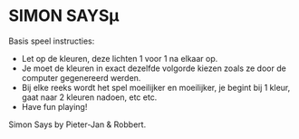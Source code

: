 # SIMON SAYSµ

Basis speel instructies:

-   Let op de kleuren, deze lichten 1 voor 1 na elkaar op.
-   Je moet de kleuren in exact dezelfde volgorde kiezen zoals ze door de computer gegenereerd werden.
-   Bij elke reeks wordt het spel moeilijker en moeilijker, je begint bij 1 kleur, gaat naar 2 kleuren nadoen, etc etc.
-   Have fun playing! 

Simon Says by Pieter-Jan & Robbert.